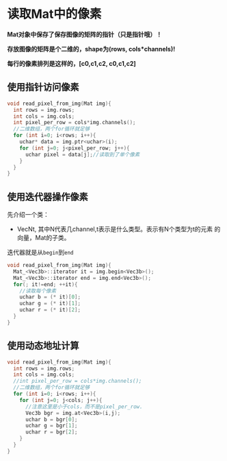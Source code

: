 # 读取Mat中的像素
**Mat对象中保存了保存图像的矩阵的指针（只是指针哦）！**

**存放图像的矩阵是个二维的，shape为(rows, cols*channels)!**

**每行的像素排列是这样的，[c0,c1,c2, c0,c1,c2]**

## 使用指针访问像素
```c++
void read_pixel_from_img(Mat img){
  int rows = img.rows;
  int cols = img.cols;
  int pixel_per_row = cols*img.channels();
  //二维数组，两个for循环就足够
  for (int i=0; i<rows; i++){
    uchar* data = img.ptr<uchar>(i);
    for (int j=0; j<pixel_per_row; j++){
      uchar pixel = data[j];//读取到了单个像素
    }
  }
}
```

## 使用迭代器操作像素
先介绍一个类：

- VecNt, 其中N代表几channel,t表示是什么类型。表示有N个类型为t的元素 的 向量，Mat的子类。

迭代器就是从`begin`到`end`
```c++
void read_pixel_from_img(Mat img){
  Mat_<Vec3b>::iterator it = img.begin<Vec3b>();
  Mat_<Vec3b>::iterator end = img.end<Vec3b>();
  for(; it!=end; ++it){
    //读取每个像素
    uchar b = (* it)[0];
    uchar g = (* it)[1];
    uchar r = (* it)[2];
  }
}
```

## 使用动态地址计算
```c++
void read_pixel_from_img(Mat img){
  int rows = img.rows;
  int cols = img.cols;
  //int pixel_per_row = cols*img.channels();
  //二维数组，两个for循环就足够
  for (int i=0; i<rows; i++){
    for (int j=0; j<cols; j++){
      //注意这里是小于cols，而不是pixel_per_row.
      Vec3b bgr = img.at<Vec3b>(i,j);
      uchar b = bgr[0];
      uchar g = bgr[1];
      uchar r = bgr[2];
    }
  }
}
```
